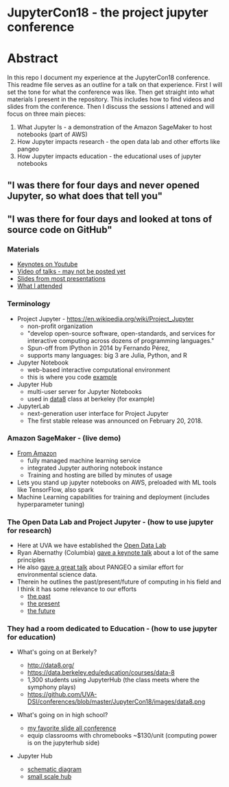 # JupyterCon18 - the project jupyter conference
# Abstract
In this repo I document my experience at the JupyterCon18 conference. This readme file serves as an outline for a talk on that experience. First I will set the tone for what the conference was like. Then get straight into what materials I present in the repository. This includes how to find videos and slides from the conference. Then I discuss the sessions I attened and will focus on three main pieces:
1. What Jupyter Is - a demonstration of the Amazon SageMaker to host notebooks (part of AWS)
2. How Jupyter impacts research - the open data lab and other efforts like pangeo
3. How Jupyter impacts education - the educational uses of jupyter notebooks


## "I was there for four days and never opened Jupyter, so what does that tell you"
## "I was there for four days and looked at tons of source code on GitHub"

### Materials
* [Keynotes on Youtube](https://www.youtube.com/playlist?list=PL055Epbe6d5b572IRmYAHkUgcq3y6K3Ae)
* [Video of talks - may not be posted yet](https://www.safaribooksonline.com/library/view/jupytercon-new-york/9781492025818/)
* [Slides from most presentations](https://conferences.oreilly.com/jupyter/jup-ny/public/schedule/proceedings)
* [What I attended](https://github.com/UVA-DSI/conferences/blob/master/JupyterCon18/agenda.md)

### Terminology
* Project Jupyter - https://en.wikipedia.org/wiki/Project_Jupyter
  * non-profit organization
  * "develop open-source software, open-standards, and services for interactive computing across dozens of programming languages."
  * Spun-off from IPython in 2014 by Fernando Pérez,
  * supports many languages: big 3 are Julia, Python, and R
* Jupyter Notebook
  * web-based interactive computational environment
  * this is where you code [example](https://github.com/UVA-DSI/conferences/blob/master/JupyterCon18/images/rkernel.png)
* Jupyter Hub
  * multi-user server for Jupyter Notebooks
  * used in [data8](http://data8.org/) class at berkeley (for example)
* JupyterLab
  * next-generation user interface for Project Jupyter
  * The first stable release was announced on February 20, 2018.


### Amazon SageMaker - (live demo)
* [From Amazon](https://docs.aws.amazon.com/sagemaker/latest/dg/whatis.html)
  * fully managed machine learning service
  * integrated Jupyter authoring notebook instance
  * Training and hosting are billed by minutes of usage
* Lets you stand up jupyter notebooks on AWS, preloaded with ML tools like TensorFlow, also spark
* Machine Learning capabilities for training and deployment (includes hyperparameter tuning)

### The Open Data Lab and Project Jupyter - (how to use jupyter for research)
* Here at UVA we have established the [Open Data Lab](https://github.com/UVA-DSI/Open-Data-Lab)
* Ryan Abernathy (Columbia) [gave a keynote talk](https://www.youtube.com/watch?v=7kDYfUe0Zhw&index=12&list=PL055Epbe6d5b572IRmYAHkUgcq3y6K3Ae&t=0s) about a lot of the same principles
* He also [gave a great talk](https://cdn.oreillystatic.com/en/assets/1/event/285/Pangeo_%20Big%20data%20climate%20science%20in%20the%20cloud%20Presentation.pdf) about PANGEO a similar effort for environmental science data.
* Therein he outlines the past/present/future of computing in his field and I think it has some relevance to our efforts
  *  [the past](https://github.com/UVA-DSI/conferences/blob/master/JupyterCon18/images/past.png)
  *  [the present](https://github.com/UVA-DSI/conferences/blob/master/JupyterCon18/images/present.png)
  *  [the future](https://github.com/UVA-DSI/conferences/blob/master/JupyterCon18/images/future.png)

### They had a room dedicated to Education - (how to use jupyter for education)
* What's going on at Berkely?
  * http://data8.org/
  * https://data.berkeley.edu/education/courses/data-8
  * 1,300 students using JupyterHub (the class meets where the symphony plays)
  * https://github.com/UVA-DSI/conferences/blob/master/JupyterCon18/images/data8.png
  
* What's going on in high school?
  * [my favorite slide all conference](https://github.com/UVA-DSI/conferences/blob/master/JupyterCon18/images/noTIcalc.png)
  * equip classrooms with chromebooks ~$130/unit (computing power is on the jupyterhub side)
  
* Jupyter Hub
  * [schematic diagram](https://github.com/UVA-DSI/conferences/blob/master/JupyterCon18/images/hubdiagram.png)
  * [small scale hub](https://github.com/UVA-DSI/conferences/blob/master/JupyterCon18/images/littlesthub.png)
